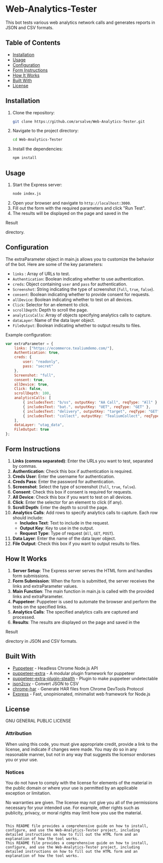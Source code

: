 
# Web-Analytics-Tester

This bot tests various web analytics network calls and generates reports in JSON and CSV formats.

## Table of Contents

- [Installation](#installation)
- [Usage](#usage)
- [Configuration](#configuration)
- [Form Instructions](#form-instructions)
- [How It Works](#how-it-works)
- [Built With](#built-with)
- [License](#license)

## Installation

1. Clone the repository:
    ```sh
    git clone https://github.com/arsalve/Web-Analytics-Tester.git
    ```
2. Navigate to the project directory:
    ```sh
    cd Web-Analytics-Tester
    ```
3. Install the dependencies:
    ```sh
    npm install
    ```

## Usage

1. Start the Express server:
    ```sh
    node index.js
    ```
2. Open your browser and navigate to `http://localhost:3000`.
3. Fill out the form with the required parameters and click "Run Test".
4. The results will be displayed on the page and saved in the 

Result

 directory.

## Configuration

The extraParameter object in main.js allows you to customize the behavior of the bot. Here are some of the key parameters:

- `links` : Array of URLs to test.
- `Authentication`: Boolean indicating whether to use authentication.
- `creds`: Object containing `user` and `pass` for authentication.
- `Screenshot`: String indicating the type of screenshot (`full`, `true`, `false`).
- `consent`: Boolean indicating whether to provide consent for requests.
- `allDevice`: Boolean indicating whether to test on all devices.
- `Click`: Selector for an element to click.
- `scrollDepth`: Depth to scroll the page.
- `analyticsCalls`: Array of objects specifying analytics calls to capture.
- `dataLayer`: Name of the data layer object.
- `FileOutput`: Boolean indicating whether to output results to files.

Example configuration:
```javascript
var extraParameter = {
    links: ["https://ecommerce.tealiumdemo.com/"],
    Authentication: true,
    creds: {
        user: "readonly",
        pass: "secret"
    },
    Screenshot: "full",
    consent: true,
    allDevice: true,
    Click: false,
    scrollDepth: 100,
    analyticsCalls: [
        { includesText: "b/ss", outputKey: "AA Call", reqType: "All" },
        { includesText: "bat.", outputKey: "UET", reqType: "GET" },
        { includesText: "delivery", outputKey: "target", reqType: "GET" },
        { includesText: "collect", outputKey: "TealiumCollect", reqType: "POST" }
    ],
    dataLayer: "utag_data",
    FileOutput: true
};
```

## Form Instructions

1. **Links (comma separated)**: Enter the URLs you want to test, separated by commas.
2. **Authentication**: Check this box if authentication is required.
3. **Creds User**: Enter the username for authentication.
4. **Creds Pass**: Enter the password for authentication.
5. **Screenshot**: Select the type of screenshot (`full`, `true`, `false`).
6. **Consent**: Check this box if consent is required for requests.
7. **All Device**: Check this box if you want to test on all devices.
8. **Click**: Enter the selector for an element to click (if any).
9. **Scroll Depth**: Enter the depth to scroll the page.
10. **Analytics Calls**: Add rows to specify analytics calls to capture. Each row should include:
    - **Includes Text**: Text to include in the request.
    - **Output Key**: Key to use in the output.
    - **Request Type**: Type of request (`All`, `GET`, `POST`).
11. **Data Layer**: Enter the name of the data layer object.
12. **File Output**: Check this box if you want to output results to files.

## How It Works

1. **Server Setup**: The Express server serves the HTML form and handles form submissions.
2. **Form Submission**: When the form is submitted, the server receives the links and extraParameter values.
3. **Main Function**: The main function in main.js is called with the provided links and extraParameter.
4. **Puppeteer**: Puppeteer is used to automate the browser and perform the tests on the specified links.
5. **Analytics Calls**: The specified analytics calls are captured and processed.
6. **Results**: The results are displayed on the page and saved in the 

Result

 directory in JSON and CSV formats.

## Built With

- [Puppeteer](https://github.com/puppeteer/puppeteer) - Headless Chrome Node.js API
- [puppeteer-extra](https://github.com/berstend/puppeteer-extra) - A modular plugin framework for puppeteer
- [puppeteer-extra-plugin-stealth](https://github.com/berstend/puppeteer-extra/tree/master/packages/puppeteer-extra-plugin-stealth) - Plugin to make puppeteer undetectable
- [json2csv](https://github.com/zemirco/json2csv) - Convert JSON to CSV
- [chrome-har](https://github.com/sitespeedio/chrome-har) - Generate HAR files from Chrome DevTools Protocol
- [Express](https://expressjs.com/) - Fast, unopinionated, minimalist web framework for Node.js

## License

GNU GENERAL PUBLIC LICENSE

### Attribution

When using this code, you must give appropriate credit, provide a link to the license, and indicate if changes were made. You may do so in any reasonable manner, but not in any way that suggests the licensor endorses you or your use.

### Notices

You do not have to comply with the license for elements of the material in the public domain or where your use is permitted by an applicable exception or limitation.

No warranties are given. The license may not give you all of the permissions necessary for your intended use. For example, other rights such as publicity, privacy, or moral rights may limit how you use the material.
```

This README file provides a comprehensive guide on how to install, configure, and use the Web-Analytics-Tester project, including detailed instructions on how to fill out the HTML form and an explanation of how the tool works.
This README file provides a comprehensive guide on how to install, configure, and use the Web-Analytics-Tester project, including detailed instructions on how to fill out the HTML form and an explanation of how the tool works.
